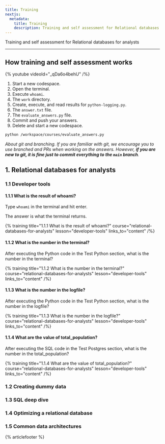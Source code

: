 ```yaml
---
title: Training
nextjs:
  metadata:
    title: Training
    description: Training and self assessment for Relational databases for analysts
---
```


Training and self assessment for Relational databases for analysts

---

## How training and self assessment works

{% youtube videoId="_qDa6o4behU" /%}

1. Start a new codespace.
1. Open the terminal.
1. Execute `whoami`.
1. The `work` directory.
1. Create, execute, and read results for `python-logging.py`.
1. The `answer.txt` file.
1. The `evaluate_answers.py` file.
1. Commit and push your answers.
1. Delete and start a new codespace.

```bash
python /workspace/courses/evaluate_answers.py
```

_About git and branching. If you are familiar with git, we encourage you to use branched and PRs when working on the answers. However, **if you are new to git, it is fine just to commit everything to the `main` branch**._

## 1. Relational databases for analysts

### 1.1 Developer tools

#### 1.1.1 What is the result of whoami?

Type `whoami` in the terminal and hit enter.

The answer is what the terminal returns.

{%
  training
  title="1.1.1 What is the result of whoami?"
  course="relational-databases-for-analysts"
  lesson="developer-tools"
  links_to="content"
/%}

#### 1.1.2 What is the number in the terminal?

After executing the Python code in the Test Python section, what is the number in the terminal?

{%
  training
  title="1.1.2 What is the number in the terminal?"
  course="relational-databases-for-analysts"
  lesson="developer-tools"
  links_to="content"
/%}

#### 1.1.3 What is the number in the logfile?

After executing the Python code in the Test Python section, what is the number in the logfile?

{%
  training
  title="1.1.3 What is the number in the logfile?"
  course="relational-databases-for-analysts"
  lesson="developer-tools"
  links_to="content"
/%}

#### 1.1.4 What are the value of total_population?

After executing the SQL code in the Test Postgres section, what is the number in the total_population?

{%
  training
  title="1.1.4 What are the value of total_population?"
  course="relational-databases-for-analysts"
  lesson="developer-tools"
  links_to="content"
/%}

### 1.2 Creating dummy data

### 1.3 SQL deep dive

### 1.4 Optimizing a relational database

### 1.5 Common data architectures

{% articlefooter %}
